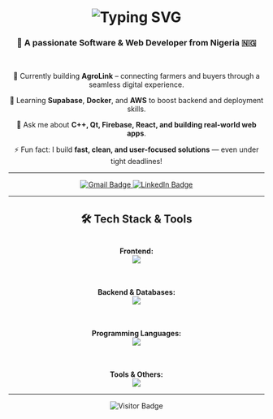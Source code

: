<h1 align="center">
  <img src="https://readme-typing-svg.herokuapp.com/?font=Righteous&size=35&center=true&vCenter=true&width=500&height=70&duration=4000&lines=Hi+There!+👋;+I'm+Finecountry+Victor!" alt="Typing SVG" />
</h1>

<h3 align="center">🚀 A passionate Software & Web Developer from Nigeria 🇳🇬</h3>

<br/>

<div align="center">

🎯 Currently building **AgroLink** – connecting farmers and buyers through a seamless digital experience.

🌱 Learning **Supabase**, **Docker**, and **AWS** to boost backend and deployment skills.

💬 Ask me about **C++, Qt, Firebase, React, and building real-world web apps**.

⚡ Fun fact: I build **fast, clean, and user-focused solutions** — even under tight deadlines!

</div>

---

<div align="center"> 
  <a href="mailto:vfokezie@gmail.com" target="_blank">
    <img src="https://img.shields.io/badge/Gmail-333333?style=for-the-badge&logo=gmail&logoColor=red" alt="Gmail Badge" />
  </a>
  <a href="https://www.linkedin.com/in/victor-finecountry-7b26bb324/" target="_blank">
    <img src="https://img.shields.io/badge/LinkedIn-0077B5?style=for-the-badge&logo=linkedin&logoColor=white" alt="LinkedIn Badge" />
  </a>
</div>

---

<h2 align="center">🛠️ Tech Stack & Tools</h2>

<div align="center"><br/>
  <strong>Frontend:</strong><br/>
  <img src="https://skillicons.dev/icons?i=html,css,javascript,typescript,react,nextjs,tailwind,bootstrap" />
  
  <br/><br/>
  <strong>Backend & Databases:</strong><br/>
  <img src="https://skillicons.dev/icons?i=nodejs,express,firebase,mongodb,mysql" />
  
  <br/><br/>
  <strong>Programming Languages:</strong><br/>
  <img src="https://skillicons.dev/icons?i=python,c,java" />

  <br/><br/>
  <strong>Tools & Others:</strong><br/>
  <img src="https://skillicons.dev/icons?i=qt,figma,vscode,github,git" />
</div>

---

<div align="center">
  <img src="https://visitor-badge.laobi.icu/badge?page_id=VICKYFYN3.VICKYFYN3" alt="Visitor Badge" />
</div>

